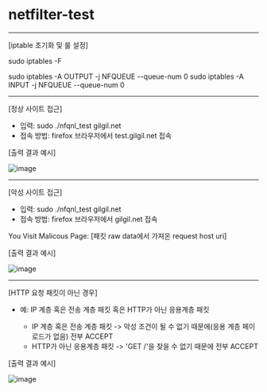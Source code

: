 # netfilter-test

------------------------------
[iptable 초기화 및 룰 설정]

sudo iptables -F

sudo iptables -A OUTPUT -j NFQUEUE --queue-num 0
sudo iptables -A INPUT -j NFQUEUE --queue-num 0


------------------------------
[정상 사이트 접근]
- 입력: sudo ./nfqnl_test gilgil.net
- 접속 방법: firefox 브라우저에서 test.gilgil.net 접속

[출력 결과 예시]

![image](https://user-images.githubusercontent.com/60030828/130336632-6409054b-503c-4ece-8fc6-cf4c278c6795.png)

------------------------------
[악성 사이트 접근] 
- 입력: sudo ./nfqnl_test gilgil.net
- 접속 방법: firefox 브라우저에서 gilgil.net 접속

You Visit Malicous Page: [패킷 raw data에서 가져온 request host uri]

[출력 결과 예시]

![image](https://user-images.githubusercontent.com/60030828/130336681-227c914c-c19e-4ab2-9edd-f1bdcb4d9dd1.png)

------------------------------
[HTTP 요청 패킷이 아닌 경우]
- 예: IP 계층 혹은 전송 계층 패킷 혹은 HTTP가 아닌 응용계층 패킷
    
    - IP 계층 혹은 전송 계층 패킷 -> 악성 조건이 될 수 없기 때문에(응용 계층 페이로드가 없음) 전부 ACCEPT
    - HTTP가 아닌 응용계층 패킷   -> 'GET /'을 찾을 수 없기 때문에 전부 ACCEPT

[출력 결과 예시]

![image](https://user-images.githubusercontent.com/60030828/130336692-dc22d04f-8ccc-4712-bf3a-25eeec710793.png)

